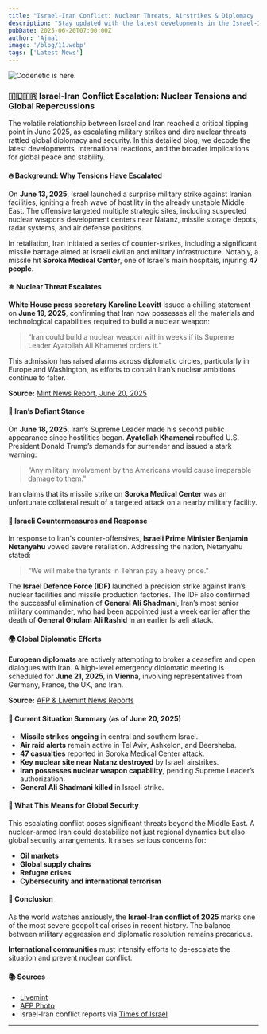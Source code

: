 ```yaml
---
title: "Israel-Iran Conflict: Nuclear Threats, Airstrikes & Diplomacy | June 2025"
description: "Stay updated with the latest developments in the Israel-Iran conflict: nuclear escalation warnings, missile strikes, diplomatic tensions, and regional repercussions."
pubDate: 2025-06-20T07:00:00Z
author: 'Ajmal'
image: '/blog/11.webp'
tags: ['Latest News']
---
```


![Codenetic is here.](/blog/11.webp)

### 🇮🇱🇮🇷 Israel-Iran Conflict Escalation: Nuclear Tensions and Global Repercussions

The volatile relationship between Israel and Iran reached a critical tipping point in June 2025, as escalating military strikes and dire nuclear threats rattled global diplomacy and security. In this detailed blog, we decode the latest developments, international reactions, and the broader implications for global peace and stability.

#### 🔥 Background: Why Tensions Have Escalated

On **June 13, 2025**, Israel launched a surprise military strike against Iranian facilities, igniting a fresh wave of hostility in the already unstable Middle East. The offensive targeted multiple strategic sites, including suspected nuclear weapons development centers near Natanz, missile storage depots, radar systems, and air defense positions.

In retaliation, Iran initiated a series of counter-strikes, including a significant missile barrage aimed at Israeli civilian and military infrastructure. Notably, a missile hit **Soroka Medical Center**, one of Israel’s main hospitals, injuring **47 people**.

#### ⚛️ Nuclear Threat Escalates

**White House press secretary Karoline Leavitt** issued a chilling statement on **June 19, 2025**, confirming that Iran now possesses all the materials and technological capabilities required to build a nuclear weapon:

> “Iran could build a nuclear weapon within weeks if its Supreme Leader Ayatollah Ali Khamenei orders it.”

This admission has raised alarms across diplomatic circles, particularly in Europe and Washington, as efforts to contain Iran’s nuclear ambitions continue to falter.

**Source:** [Mint News Report, June 20, 2025](https://www.livemint.com/)

#### 🛑 Iran’s Defiant Stance

On **June 18, 2025**, Iran’s Supreme Leader made his second public appearance since hostilities began. **Ayatollah Khamenei** rebuffed U.S. President Donald Trump’s demands for surrender and issued a stark warning:

> “Any military involvement by the Americans would cause irreparable damage to them.”

Iran claims that its missile strike on **Soroka Medical Center** was an unfortunate collateral result of a targeted attack on a nearby military facility.

#### 🔴 Israeli Countermeasures and Response

In response to Iran's counter-offensives, **Israeli Prime Minister Benjamin Netanyahu** vowed severe retaliation. Addressing the nation, Netanyahu stated:

> “We will make the tyrants in Tehran pay a heavy price.”

The **Israel Defence Force (IDF)** launched a precision strike against Iran’s nuclear facilities and missile production factories. The IDF also confirmed the successful elimination of **General Ali Shadmani**, Iran’s most senior military commander, who had been appointed just a week earlier after the death of **General Gholam Ali Rashid** in an earlier Israeli attack.

#### 🌍 Global Diplomatic Efforts

**European diplomats** are actively attempting to broker a ceasefire and open dialogues with Iran. A high-level emergency diplomatic meeting is scheduled for **June 21, 2025**, in **Vienna**, involving representatives from Germany, France, the UK, and Iran.

**Source:** [AFP & Livemint News Reports](https://www.livemint.com/)

#### 🚨 Current Situation Summary (as of June 20, 2025)

- **Missile strikes ongoing** in central and southern Israel.
- **Air raid alerts** remain active in Tel Aviv, Ashkelon, and Beersheba.
- **47 casualties** reported in Soroka Medical Center attack.
- **Key nuclear site near Natanz destroyed** by Israeli airstrikes.
- **Iran possesses nuclear weapon capability**, pending Supreme Leader’s authorization.
- **General Ali Shadmani killed** in Israeli strike.

#### 📝 What This Means for Global Security

This escalating conflict poses significant threats beyond the Middle East. A nuclear-armed Iran could destabilize not just regional dynamics but also global security arrangements. It raises serious concerns for:

- **Oil markets**
- **Global supply chains**
- **Refugee crises**
- **Cybersecurity and international terrorism**

#### 📌 Conclusion

As the world watches anxiously, the **Israel-Iran conflict of 2025** marks one of the most severe geopolitical crises in recent history. The balance between military aggression and diplomatic resolution remains precarious.

**International communities** must intensify efforts to de-escalate the situation and prevent nuclear conflict.

#### 📚 Sources

- [Livemint](https://www.livemint.com/)
- [AFP Photo](https://www.afp.com/)
- Israel-Iran conflict reports via [Times of Israel](https://www.timesofisrael.com/)

---

